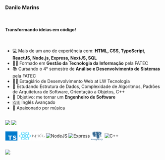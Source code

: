 ### Danilo Marins

<br>

<h4>Transformando ideias em código!</h4>

<br>

- 💻 Mais de um ano de experiência com: <b>HTML, CSS, TypeScript, ReactJS, Node.js, Express, NextJS, SQL</b>
- 👨‍🎓 Formado em <b>Gestão da Tecnologia da Informação</b> pela FATEC
- 📚 Cursando o 4° semestre de <b>Análise e Desenvolvimento de Sistemas</b> pela FATEC
- 👨‍💻 Estagiário de Desenvolvimento Web at LW Tecnologia
- 🌱 Estudando Estrutura de Dados, Complexidade de Algoritmos, Padrões de Arquitetura de Software, Orientação a Objetos, C++
- 🎯 Objetivo: me tornar um <b>Engenheiro de Software</b>
- 🇬🇧 Inglês Avançado
- 🎸 Apaixonado por música

<br>

<div>
  <img height="180em" src="https://github-readme-stats-six-puce-48.vercel.app/api?username=danilojmarins&count_private=true&show_icons=true&theme=tokyonight" />
  <img height="180em" src="https://github-readme-stats-six-puce-48.vercel.app/api/top-langs/?username=danilojmarins&count_private=true&layout=compact&theme=tokyonight&langs_count=8" />
</div>

<br>

<div>
  <img align="center" alt="TS" height="30" width="40" src="https://raw.githubusercontent.com/devicons/devicon/master/icons/typescript/typescript-original.svg" />
  <img align="center" alt="React" height="30" width="40" src="https://raw.githubusercontent.com/devicons/devicon/master/icons/react/react-original.svg" />
  <img align="center" alt="NextJS" height="30" width="40" src="https://raw.githubusercontent.com/devicons/devicon/master/icons/nextjs/nextjs-original-wordmark.svg" />
  <img align="center" alt="NodeJS" height="30" width="40" src="https://cdn.jsdelivr.net/gh/devicons/devicon/icons/nodejs/nodejs-original.svg" />
  <img align="center" alt="Express" height="30" width="40" src="https://cdn.jsdelivr.net/gh/devicons/devicon/icons/express/express-original.svg" />
  <img align="center" alt="PostgreSQL" height="30" width="40" src="https://raw.githubusercontent.com/devicons/devicon/master/icons/postgresql/postgresql-plain-wordmark.svg" />
  <img align="center" alt="C++" height="30" width="40" src="https://cdn.jsdelivr.net/gh/devicons/devicon/icons/cplusplus/cplusplus-original.svg" />
</div>

##

<div>
  <a href="https://www.linkedin.com/in/danilo-jos%C3%A9-marins-27bb3b1a2/">
    <img src="https://img.shields.io/badge/-LinkedIn-%230077B5?style=for-the-badge&logo=linkedin&logoColor=white"></img>
  </a>
</div>
